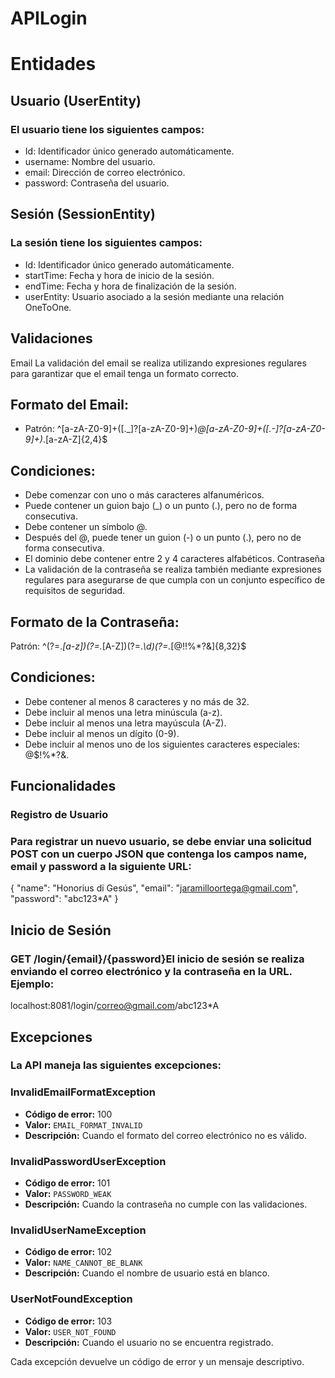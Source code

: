 # APILogin

# Entidades
## Usuario (UserEntity)
### El usuario tiene los siguientes campos:

- Id: Identificador único generado automáticamente.
- username: Nombre del usuario.
- email: Dirección de correo electrónico.
- password: Contraseña del usuario.

  
## Sesión (SessionEntity)
### La sesión tiene los siguientes campos:

- Id: Identificador único generado automáticamente.
- startTime: Fecha y hora de inicio de la sesión.
- endTime: Fecha y hora de finalización de la sesión.
- userEntity: Usuario asociado a la sesión mediante una relación OneToOne.

## Validaciones
Email
La validación del email se realiza utilizando expresiones regulares para garantizar que el email tenga un formato correcto.

## Formato del Email:
- Patrón: ^[a-zA-Z0-9]+([._]?[a-zA-Z0-9]+)*@[a-zA-Z0-9]+([.-]?[a-zA-Z0-9]+)*\.[a-zA-Z]{2,4}$
## Condiciones:
- Debe comenzar con uno o más caracteres alfanuméricos.
- Puede contener un guion bajo (_) o un punto (.), pero no de forma consecutiva.
- Debe contener un símbolo @.
- Después del @, puede tener un guion (-) o un punto (.), pero no de forma consecutiva.
- El dominio debe contener entre 2 y 4 caracteres alfabéticos.
Contraseña
- La validación de la contraseña se realiza también mediante expresiones regulares para asegurarse de que cumpla con un conjunto específico de requisitos de seguridad.

## Formato de la Contraseña:
Patrón: ^(?=.*[a-z])(?=.*[A-Z])(?=.*\d)(?=.*[@$!%*?&])[A-Za-z\d@$!%*?&]{8,32}$
## Condiciones:
- Debe contener al menos 8 caracteres y no más de 32.
- Debe incluir al menos una letra minúscula (a-z).
- Debe incluir al menos una letra mayúscula (A-Z).
- Debe incluir al menos un dígito (0-9).
- Debe incluir al menos uno de los siguientes caracteres especiales: @$!%*?&.

## Funcionalidades
### Registro de Usuario
### Para registrar un nuevo usuario, se debe enviar una solicitud POST con un cuerpo JSON que contenga los campos name, email y password a la siguiente URL: 

{
    "name": "Honorius di Gesús",
    "email": "jaramilloortega@gmail.com",
    "password": "abc123*A"
}

## Inicio de Sesión
### GET /login/{email}/{password}El inicio de sesión se realiza enviando el correo electrónico y la contraseña en la URL. Ejemplo:
localhost:8081/login/correo@gmail.com/abc123*A


## Excepciones

### La API maneja las siguientes excepciones:

### InvalidEmailFormatException
- **Código de error:** 100
- **Valor:** `EMAIL_FORMAT_INVALID`
- **Descripción:** Cuando el formato del correo electrónico no es válido.

### InvalidPasswordUserException
- **Código de error:** 101
- **Valor:** `PASSWORD_WEAK`
- **Descripción:** Cuando la contraseña no cumple con las validaciones.

### InvalidUserNameException
- **Código de error:** 102
- **Valor:** `NAME_CANNOT_BE_BLANK`
- **Descripción:** Cuando el nombre de usuario está en blanco.

### UserNotFoundException
- **Código de error:** 103
- **Valor:** `USER_NOT_FOUND`
- **Descripción:** Cuando el usuario no se encuentra registrado.

Cada excepción devuelve un código de error y un mensaje descriptivo.


